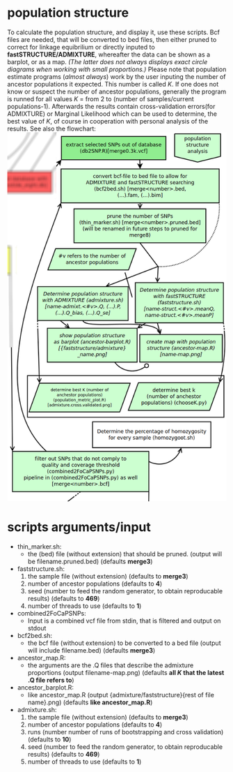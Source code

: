 # population structure

To calculate the population structure, and display it, use these scripts.
Bcf files are needed, that will be converted to bed files, then either pruned to correct for linkage equibrilium or directly inputed to **fastSTRUCTURE/ADMIXTURE**, whereafter the data can be shown as a barplot, or as a map. *(The latter does not always displays exact circle diagrams when working with small proportions.)*
Please note that population estimate programs (*almost always*) work by the user inputing the number of ancestor populations it expected. This number is called *K*. If one does not know or suspect the number of ancestor populations, generally the program is runned for all values *K* = from 2 to (number of samples/current populations-1). Afterwards the results contain cross-validation errors(for ADMIXTURE) or Marginal Likelihood which can be used to determine, the best value of *K*, of course in cooperation with personal analysis of the results.
See also the flowchart:
![flowchart](../../doc/flowchart/ancestorPopulationStructure.png?raw=true)

# scripts arguments/input
- thin_marker.sh:
  - the (bed) file (without extension) that should be pruned. (output will be filename.pruned.bed) (defaults __merge3__)
- faststructure.sh:
  1. the sample file (without extension) (defaults to __merge3__)
  2. number of ancestor populations (defaults to __4__)
  3. seed (number to feed the random generator, to obtain reproducable results) (defaults to __469__)
  4. number of threads to use (defaults to __1__)
- combined2FoCaPSNPs:
  - Input is a combined vcf file from stdin, that is filtered and output on stdout
- bcf2bed.sh:
  - the bcf file (without extension) to be converted to a bed file (output will include filename.bed) (defaults __merge3__)
- ancestor_map.R:
  - the arguments are the .Q files that describe the admixture proportions (output filename-map.png) (defaults __all *K* that the latest .Q file refers to__)
- ancestor_barplot.R:
  - like ancestor_map.R (output {admixture/faststructure}{rest of file name}.png) (defaults __like ancestor\_map.R__)
- admixture.sh:
  1. the sample file (without extension) (defaults to __merge3__)
  2. number of ancestor populations (defaults to __4__)
  3. runs (number number of runs of bootstrapping and cross validation) (defaults to __10__)
  4. seed (number to feed the random generator, to obtain reproducable results) (defaults to __469__)
  5. number of threads to use (defaults to __1__)
